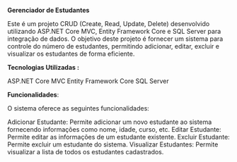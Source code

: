 **Gerenciador de Estudantes**

Este é um projeto CRUD (Create, Read, Update, Delete) desenvolvido utilizando ASP.NET Core MVC, Entity Framework Core e SQL Server para integração de dados. O objetivo deste projeto é fornecer um sistema para controle do número de estudantes, 
permitindo adicionar, editar, excluir e visualizar os estudantes de forma eficiente.

**Tecnologias Utilizadas :**

ASP.NET Core MVC 
Entity Framework Core 
SQL Server

**Funcionalidades**:

O sistema oferece as seguintes funcionalidades:

Adicionar Estudante: Permite adicionar um novo estudante ao sistema fornecendo informações como nome, idade, curso, etc. Editar Estudante: Permite editar as informações de um estudante existente. Excluir Estudante: Permite excluir um estudante do sistema. Visualizar Estudantes: Permite visualizar a lista de todos os estudantes cadastrados.
